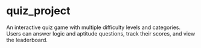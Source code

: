 # quiz_project
An interactive quiz game with multiple difficulty levels and categories. Users can answer logic and aptitude questions, track their scores, and view the leaderboard.
